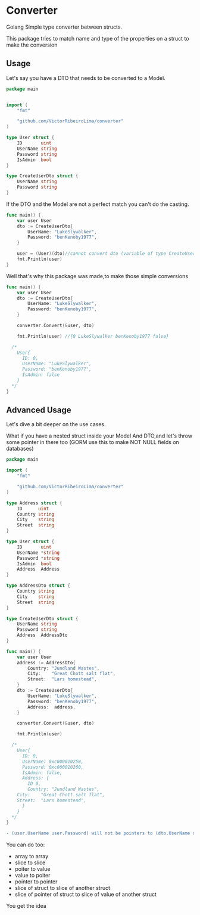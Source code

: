 # Converter

Golang Simple type converter between structs.

This package tries to match name and type of the properties on a struct to make the conversion

## Usage

Let's say you have a DTO that needs to be converted to a Model.

```go
package main


import (
	"fmt"

	"github.com/VictorRibeiroLima/converter"
)

type User struct {
	ID       uint
	UserName string
	Password string
	IsAdmin  bool
}

type CreateUserDto struct {
	UserName string
	Password string
}
```

If the DTO and the Model are not a perfect match you can't do the casting.

```go
func main() {
	var user User
	dto := CreateUserDto{
		UserName: "LukeSlywalker",
		Password: "benKenoby1977",
	}

	user = (User)(dto)//cannot convert dto (variable of type CreateUserDto) to User
	fmt.Println(user)
}
```
Well that's why this package was made,to make those simple conversions

```go
func main() {
	var user User
	dto := CreateUserDto{
		UserName: "LukeSlywalker",
		Password: "benKenoby1977",
	}

	converter.Convert(&user, dto)

	fmt.Println(user) //{0 LukeSlywalker benKenoby1977 false}

  /*
    User{
      ID: 0,
      UserName: "LukeSlywalker",
      Password: "benKenoby1977",
      IsAdmin: false
    }
  */
}
```
## Advanced Usage

Let's dive a bit deeper on the use cases.

What if you have a nested struct inside your Model And DTO,and let's throw some pointer in there too (GORM use this to make NOT NULL fields on databases)

```go
package main

import (
	"fmt"

	"github.com/VictorRibeiroLima/converter"
)

type Address struct {
	ID      uint
	Country string
	City    string
	Street  string
}

type User struct {
	ID       uint
	UserName *string
	Password *string
	IsAdmin  bool
	Address  Address
}

type AddressDto struct {
	Country string
	City    string
	Street  string
}

type CreateUserDto struct {
	UserName string
	Password string
	Address  AddressDto
}

func main() {
	var user User
	address := AddressDto{
		Country: "Jundland Wastes",
		City:    "Great Chott salt flat",
		Street:  "Lars homestead",
	}
	dto := CreateUserDto{
		UserName: "LukeSlywalker",
		Password: "benKenoby1977",
		Address:  address,
	}

	converter.Convert(&user, dto)

	fmt.Println(user)

  /*
    User{
      ID: 0,
      UserName: 0xc000010250,
      Password: 0xc000010260,
      IsAdmin: false,
      Address: {
        ID 0,
        Country: "Jundland Wastes",
	City:    "Great Chott salt flat",
	Street:  "Lars homestead",
      }
    }
  */
}
```
```diff
- (user.UserName user.Password) will not be pointers to (dto.UserName dto.Password)
```

You can do too:
- array to array
- slice to slice
- poiter to value
- value to poiter
- pointer to pointer
- slice of struct to slice of another struct
- slice of pointer of struct to slice of value of another struct

You get the idea
